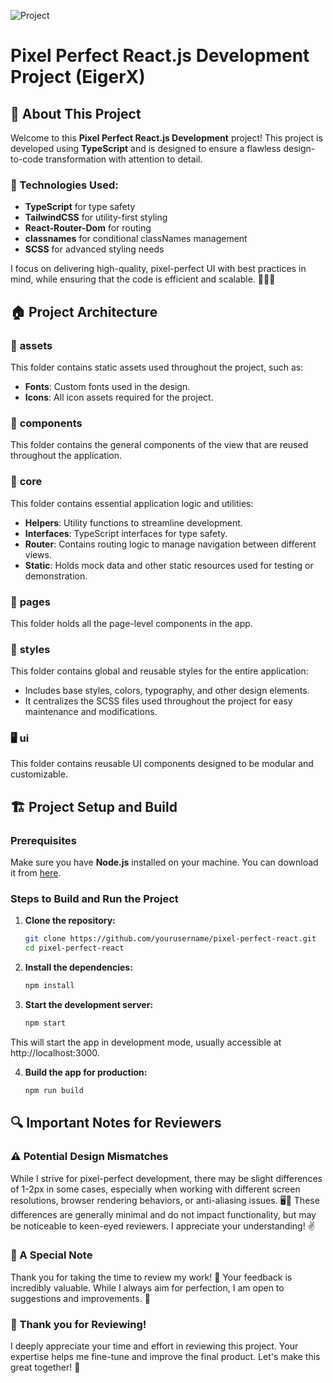 ![Project](/images/readme-image.png)

# Pixel Perfect React.js Development Project (EigerX)

## 🚀 About This Project

Welcome to this **Pixel Perfect React.js Development** project! This project is developed using **TypeScript** and is designed to ensure a flawless design-to-code transformation with attention to detail.

### 🔧 Technologies Used:
- **TypeScript** for type safety
- **TailwindCSS** for utility-first styling
- **React-Router-Dom** for routing
- **classnames** for conditional classNames management
- **SCSS** for advanced styling needs

I focus on delivering high-quality, pixel-perfect UI with best practices in mind, while ensuring that the code is efficient and scalable. 👨‍💻✨

## 🏠 Project Architecture

### 📂 **assets**
This folder contains static assets used throughout the project, such as:
- **Fonts**: Custom fonts used in the design.
- **Icons**: All icon assets required for the project.

### 🧩 **components**
This folder contains the general components of the view that are reused throughout the application.
### 🔑 **core**
This folder contains essential application logic and utilities:
- **Helpers**: Utility functions to streamline development.
- **Interfaces**: TypeScript interfaces for type safety.
- **Router**: Contains routing logic to manage navigation between different views.
- **Static**: Holds mock data and other static resources used for testing or demonstration.

### 📝 **pages**
This folder holds all the page-level components in the app.
### 🎨 **styles**
This folder contains global and reusable styles for the entire application:
- Includes base styles, colors, typography, and other design elements.
- It centralizes the SCSS files used throughout the project for easy maintenance and modifications.

### 🖥️ **ui**
This folder contains reusable UI components designed to be modular and customizable.
## 🏗️ Project Setup and Build

### Prerequisites

Make sure you have **Node.js** installed on your machine. You can download it from [here](https://nodejs.org/).

### Steps to Build and Run the Project

1. **Clone the repository:**
   ```bash
   git clone https://github.com/yourusername/pixel-perfect-react.git
   cd pixel-perfect-react

2. **Install the dependencies:**
   ```bash
   npm install

3. **Start the development server:**
   ```bash
   npm start
   
This will start the app in development mode, usually accessible at http://localhost:3000.

4. **Build the app for production:**
   ```bash
   npm run build

## 🔍 Important Notes for Reviewers

### ⚠️ Potential Design Mismatches

While I strive for pixel-perfect development, there may be slight differences of 1-2px in some cases, especially when working with different screen resolutions, browser rendering behaviors, or anti-aliasing issues. 🖥️👀 These differences are generally minimal and do not impact functionality, but may be noticeable to keen-eyed reviewers. I appreciate your understanding! ✌️

### 💬 A Special Note

Thank you for taking the time to review my work! 🙏 Your feedback is incredibly valuable. While I always aim for perfection, I am open to suggestions and improvements. 🌱

### 🤝 Thank you for Reviewing!

I deeply appreciate your time and effort in reviewing this project. Your expertise helps me fine-tune and improve the final product. Let's make this great together! 🎉

